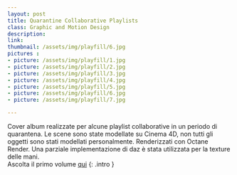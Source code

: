 ```yaml
---
layout: post
title: Quarantine Collaborative Playlists
class: Graphic and Motion Design
description: 
link: 
thumbnail: /assets/img/playfill/6.jpg
pictures : 
- picture: /assets/img/playfill/1.jpg
- picture: /assets/img/playfill/2.jpg
- picture: /assets/img/playfill/3.jpg
- picture: /assets/img/playfill/4.jpg
- picture: /assets/img/playfill/5.jpg
- picture: /assets/img/playfill/6.jpg
- picture: /assets/img/playfill/7.jpg

---
```


Cover album realizzate per alcune playlist collaborative in un periodo di quarantena. Le scene sono state modellate su Cinema 4D, non tutti gli oggetti sono stati modellati personalmente. Renderizzati con Octane Render. Una parziale implementazione di daz è stata utilizzata per la texture delle mani.<br> 
Ascolta il primo volume [qui](https://open.spotify.com/playlist/1MJH9l5H8nY25Mn2KSqMBo?si=G4pednSOTr-QPxIuqvviaw "playlist")
{: .intro }

